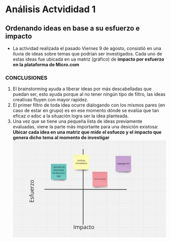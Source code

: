 # Análisis Actvididad 1
## Ordenando ideas en base a su esfuerzo e impacto
- La actividad realizada el pasado Viernes 9 de agosto, consistió en una lluvia de ideas sobre temas que podrían ser investigados. Cada uno de estas ideas fue ubicada en ua matriz (gráfico) de **impacto por esfuerzo en la plataforma de Micro.com**

 ### CONCLUSIONES
1. El brainstorming ayuda a liberar ideas por más descabelladas que puedan ser, esto ayuda porque al no tener ningún tipo de filtro, las ideas creativas fluyen con mayor rapidez.
2. El primer filtro de toda idea ocurre dialogando con los mismos pares (en caso de estar en grupo) es en ese momento dónde se evalúa que tan eficaz o adoc a la situación logra ser la idea planteada.
3. Una vez que se tiene una pequeña lista de ideas previamente evaluadas, viene la parte más importante para una desición existosa:
   **Ubicar cada idea en una matriz que mide el esfuezo y el impacto que genera dicho tema al momento de investigar**
![Imagen Miró](IMG-20240823-WA0015.jpg)
